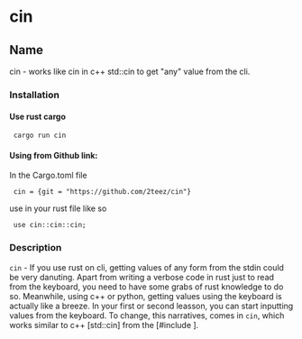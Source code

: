 # cin

## Name
cin - works like cin in c++ std::cin to get "any" value from the cli.

### Installation

#### Use rust cargo

  ```
   cargo run cin
  ```

  #### Using from Github link:
 In the Cargo.toml file
 ```
  cin = {git = "https://github.com/2teez/cin"}
 ```

 use in your rust file like so
 ```
  use cin::cin::cin;
 ```

 ### Description
 `cin` - If you use rust on cli, getting values of any form from the stdin could be very danuting.
 Apart from writing a verbose code in rust just to read from the keyboard, you need to have some
 grabs of rust knowledge to do so.
 Meanwhile, using c++ or python, getting values using the keyboard is actually like a breeze. In your first or second leasson, you can start inputting values from the keyboard.
 To change, this narratives, comes in `cin`, which works similar to c++ [std::cin] from the [#include <iostream>].
